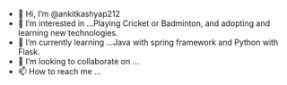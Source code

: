 - 👋 Hi, I’m @ankitkashyap212
- 👀 I’m interested in ...Playing Cricket or Badminton, and adopting and learning new technologies.
- 🌱 I’m currently learning ...Java with spring framework and Python with Flask.
- 💞️ I’m looking to collaborate on ...
- 📫 How to reach me ...

<!---
ankitkashyap212/ankitkashyap212 is a ✨ special ✨ repository because its `README.md` (this file) appears on your GitHub profile.
You can click the Preview link to take a look at your changes.
--->
